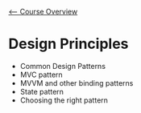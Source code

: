 [<-- Course Overview](../../1-Overview/overview.md)
# Design Principles
* Common Design Patterns
 * MVC pattern
 * MVVM and other binding patterns
 * State pattern
* Choosing the right pattern